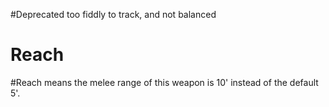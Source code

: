 #Deprecated too fiddly to track, and not balanced
# Reach
#Reach means the melee range of this weapon is 10' instead of the default 5'.